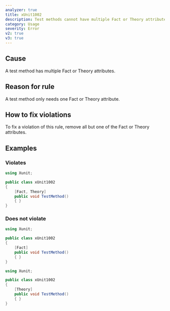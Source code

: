 ```yaml
---
analyzer: true
title: xUnit1002
description: Test methods cannot have multiple Fact or Theory attributes
category: Usage
severity: Error
v2: true
v3: true
---
```


## Cause

A test method has multiple Fact or Theory attributes.

## Reason for rule

A test method only needs one Fact or Theory attribute.

## How to fix violations

To fix a violation of this rule, remove all but one of the Fact or Theory attributes.

## Examples

### Violates

```csharp
using Xunit;

public class xUnit1002
{
    [Fact, Theory]
    public void TestMethod()
    { }
}
```

### Does not violate

```csharp
using Xunit;

public class xUnit1002
{
    [Fact]
    public void TestMethod()
    { }
}
```

```csharp
using Xunit;

public class xUnit1002
{
    [Theory]
    public void TestMethod()
    { }
}
```
